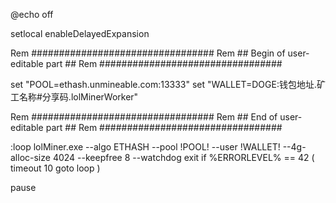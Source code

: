 @echo off
 
setlocal enableDelayedExpansion
 
Rem #################################
Rem ## Begin of user-editable part ##
Rem #################################
 
set "POOL=ethash.unmineable.com:13333"
set "WALLET=DOGE:钱包地址.矿工名称#分享码.lolMinerWorker"										
 
Rem #################################
Rem ##  End of user-editable part  ##
Rem #################################
 
:loop
lolMiner.exe --algo ETHASH --pool !POOL! --user !WALLET!  --4g-alloc-size 4024 --keepfree 8 --watchdog exit
if %ERRORLEVEL% == 42 (
	timeout 10
	goto loop
)
 
pause